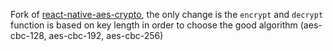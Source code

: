 Fork of [react-native-aes-crypto](https://www.npmjs.com/package/react-native-aes-crypto), the only change is
the `encrypt` and `decrypt` function is based on key length in order to choose the good algorithm (aes-cbc-128, aes-cbc-192, aes-cbc-256)
